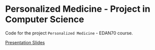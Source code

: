 # Personalized Medicine - Project in Computer Science

Code for the project `Personalized Medicine` - EDAN70 course. 

[Presentation Slides](https://fileadmin.cs.lth.se/cs/Education/edan70/AIProjects/2018/slides/BendiasBoernfors.pdf)
